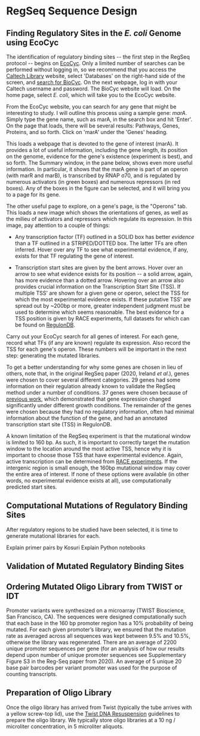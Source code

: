 # RegSeq Sequence Design

## Finding Regulatory Sites in the _E. coli_ Genome using EcoCyc
The identification of regulatory binding sites -- the first step in the RegSeq protocol -- begins on [EcoCyc](https://ecocyc.org/). Only a limited number of searches can be performed without logging in, so we recommend that you access the [Caltech Library](https://www.library.caltech.edu/) website, select 'Databases' on the right-hand side of the screen, and [search for BioCyc](https://libguides.caltech.edu/az.php?q=biocyc). On the next webpage, log in with your Caltech username and password. The BioCyc website will load. On the home page, select _E. coli_, which will take you to the EcoCyc website.

From the EcoCyc website, you can search for any gene that might be interesting to study. I will outline this process using a sample gene: _marA_. Simply type the gene name, such as marA, in the search box and hit 'Enter'. On the page that loads, there will be several results: Pathways, Genes, Proteins, and so forth. Click on 'marA' under the 'Genes' heading.

This loads a webpage that is devoted to the gene of interest (marA). It provides a lot of useful information, including the gene length, its position on the genome, evidence for the gene's existence (experiment is best), and so forth. The Summary window, in the pane below, shows even more useful information. In particular, it shows that the marA gene is part of an operon (with marR and marB), is transcribed by RNAP σ70, and is regulated by numerous activators (in green boxes) and numerous repressors (in red boxes). Any of the boxes in the figure can be selected, and it will bring you to a page for its gene.

The other useful page to explore, on a gene's page, is the "Operons" tab. This loads a new image which shows the orientations of genes, as well as the milieu of activators and repressors which regulate its expression. In this image, pay attention to a couple of things:

- Any transcription factor (TF) outlined in a SOLID box has better _evidence_ than a TF outlined in a STRIPED/DOTTED box. The latter TFs are often inferred. Hover over any TF to see what experimental evidence, if any, exists for that TF regulating the gene of interest.

- Transcription start sites are given by the bent arrows. Hover over an arrow to see what evidence exists for its position -- a solid arrow, again, has more evidence than a dotted arrow. Hovering over an arrow also provides crucial information on the Transcription Start Site (TSS). If multiple TSS' are shown for a given gene or operon, select the TSS for which the most experimental evidence exists. If these putative TSS' are spread out by ~200bp or more, greater independent judgment must be used to determine which seems reasonable. The best evidence for a TSS position is given by RACE experiments, full datasets for which can be found on [RegulonDB](http://regulondb.ccg.unam.mx/menu/download/datasets/index.jsp).

Carry out your EcoCyc search for all genes of interest. For each gene, record what TFs (if any are known) regulate its expression. Also record the TSS for each gene's operon. These numbers will be important in the next step: generating the mutated libraries.

To get a better understanding for why some genes are chosen in lieu of others, note that, in the original RegSeq paper (2020, Ireland _et al_.), genes were chosen to cover several different categories. 29 genes had some information on their regulation already known to validate the RegSeq method under a number of conditions. 37 genes were chosen because of [previous work](https://www.nature.com/articles/nbt.3418), which demonstrated that gene expression changed significantly under different growth conditions. The remainder of the genes were chosen because they had no regulatory information, often had minimal information about the function of the gene, and had an annotated transcription start site (TSS) in RegulonDB.

A known limitation of the RegSeq experiment is that the mutational window is limited to 160 bp. As such, it is important to correctly target the mutation window to the location around the most active TSS, hence why it is important to choose those TSS that have experimental evidence. Again, active transcription can be determined from [RACE experiments](https://journals.plos.org/plosone/article?id=10.1371/journal.pone.0007526). If the intergenic region is small enough, the 160bp mutational window may cover the entire area of interest. If none of these options were available (in other words, no experimental evidence exists at all), use computationally predicted start sites.

## Computational Mutations of Regulatory Binding Sites
After regulatory regions to be studied have been selected, it is time to generate mutational libraries for each. 

Explain primer pairs by Kosuri
Explain Python notebooks

## Validation of Mutated Regulatory Binding Sites

## Ordering Mutated Oligo Library from TWIST or IDT
Promoter variants were synthesized on a microarray (TWIST Bioscience, San Francisco, CA). The sequences were designed computationally such that each base in the 160 bp promoter region has a 10% probability of being mutated. For each given promoter’s library, we ensured that the mutation rate as averaged across all sequences was kept between 9.5% and 10.5%, otherwise the library was regenerated. There are an average of 2200 unique promoter sequences per gene (for an analysis of how our results depend upon number of unique promoter sequences see Supplementary Figure S3 in the Reg-Seq paper from 2020). An average of 5 unique 20 base pair barcodes per variant promoter was used for the purpose of counting transcripts. 

## Preparation of Oligo Library
Once the oligo library has arrived from Twist (typically the tube arrives with a yellow screw-top lid), use the [Twist DNA Resuspension](https://www.twistbioscience.com/resources/twist-dna-resuspension-guidelines) guidelines to prepare the oligo library. We typically store oligo libraries at a 10 ng / microliter concentration, in 5 microliter aliquots. 




